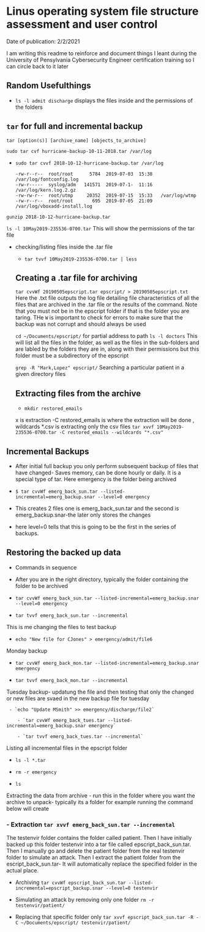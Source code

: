 # Linus operating system file structure assessment and user control
Date of publication: 2/2/2021

I am writing this readme to reinforce and document things I leant during the University of Pensylvania Cybersecurity Engineer certification training so I can circle back to it later


## Random Usefulthings

- `ls -l admit discharge` displays the files inside and the permissions of the folders


## `tar` for full and incremental backup

`tar [option(s)] [archive_name] [objects_to_archive]`

`sudo tar cvf hurricane-backup-10-11-2018.tar /var/log`


- `sudo tar cvvf 2018-10-12-hurricane-backup.tar /var/log`

    ```
    -rw-r--r--  root/root      5784  2019-07-03  15:38   /var/log/fontconfig.log
    -rw-r-----  syslog/adm   141571  2019-07-1-  11:16   /var/log/kern.log.2.gz
    -rw-rw-r--  root/utmp     20352  2019-07-15  15:33   /var/log/wtmp
    -rw-r--r--  root/root       695  2019-07-05  21:09   /var/log/vboxadd-install.log
    ```

    
`gunzip 2018-10-12-hurricane-backup.tar`

`ls -l 10May2019-235536-0700.tar` This will show the permissions of the tar file

- checking/listing files inside the .tar file

  - `tar tvvf 10May2019-235536-0700.tar | less`


  ## Creating a .tar file for archiving
   `tar cvvWf 20190505epscript.tar epscript/ > 20190505epscript.txt`
   Here the .txt file outputs the log file detailing file characteristics of all the files that are archived in the .tar file or the results of the command. Note that you must not be in the epscript folder if that is the folder you are taring. THe `W` is important to check for errors to make sure that the backup was not corrupt and should always be used

   `cd ~/Documents/epscript/` for partial address to path
   `ls -l doctors` This will list all the files in the folder, as well as the files in the sub-folders and are labled by the folders they are in, along with their permissions but this folder must be a subdirectory of the epscript

   `grep -R "Mark,Lopez" epscript/`  Searching a particular patient in a given directory files



  ## Extracting files from the archive

   - `mkdir restored_emails`

    x is extraction -C restored_emails is where the extraction will be done , wildcards *.csv is extracting only the csv files
   `tar xvvf 10May2019-235536-0700.tar -C restored_emails --wildcards "*.csv"`


## Incremental Backups

- After initial full backup you only perform subsequent backup of files that have changed- Saves memory, can be done hourly or daily. It is a special type of tar. Here emergency is the folder being archived

- `$ tar cvvWf emerg_back_sun.tar --listed-incremental=emerg_backup.snar --level=0 emergency`

- This creates 2 files one is emerg_back_sun.tar and the second is emerg_backup.snar-the later only stores the changes

- here level=0 tells that this is going to be the first in the series of backups.

## Restoring the backed up data


- Commands in sequence

- After you are in the right directory, typically the folder containing the folder to be archived

- `tar cvvWf emerg_back_sun.tar --listed-incremental=emerg_backup.snar --level=0 emergency`

- `tar tvvf emerg_back_sun.tar --incremental`

This is me changing the files to test backup
 - `echo "New file for CJones" > emergency/admit/file6`

 Monday backup

 - `tar cvvWf emerg_back_mon.tar --listed-incremental=emerg_backup.snar emergency`

 - `tar tvvf emerg_back_mon.tar --incremental`

  Tuesday backup- updatung the file and then testing that only the changed or new files are svaed in the new backup file for tuesday

     - `echo "Update MSmith" >> emergency/discharge/file2`

        - `tar cvvWf emerg_back_tues.tar --listed-incremental=emerg_backup.snar emergency`

        - `tar tvvf emerg_back_tues.tar --incremental`

 Listing all incremental files in the epscript folder       

- `ls -l *.tar`

- `rm -r emergency`  

 - `ls`

Extracting the data from archive - run this in the folder where you want the archive to unpack- typically its a folder for example running the command below will create
 ### - Extraction `tar xvvf emerg_back_sun.tar --incremental`

The testenvir folder contains the folder called patient. Then I have initially backed up this folder testenvir into a tar file called epscript_back_sun.tar. Then I manually go and delete the patient folder from the real testenvir folder to simulate an attack. Then I extract the patient folder from the escript_back_sun.tar- It will automatically replace the specified folder in the actual place. 

- Archiving
`tar cvvWf epscript_back_sun.tar --listed-incremental=epscript_backup.snar --level=0 testenvir`

- Simulating an attack by removing only one folder
`rm -r testenvir/patient/`

- Replacing that specific folder only
`tar xvvf epscript_back_sun.tar -R -C ~/Documents/epscript/ testenvir/patient/`

